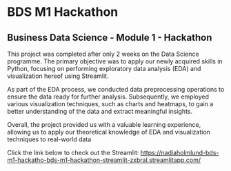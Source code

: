 # BDS M1 Hackathon

## Business Data Science - Module 1 - Hackathon

This project was completed after only 2 weeks on the Data Science programme. The primary objective was to apply our newly acquired skills in Python, focusing on performing exploratory data analysis (EDA) and visualization hereof using Streamlit.

As part of the EDA process, we conducted data preprocessing operations to ensure the data ready for further analysis. Subsequently, we employed various visualization techniques, such as charts and heatmaps, to gain a better understanding of the data and extract meaningful insights.

Overall, the project provided us with a valuable learning experience, allowing us to apply our theoretical knowledge of EDA and visualization techniques to real-world data

Click the link below to check out the Streamlit:
https://nadiaholmlund-bds-m1-hackatho-bds-m1-hackathon-streamlit-zxbral.streamlitapp.com/
